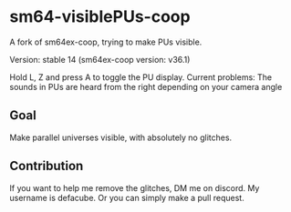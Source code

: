 # sm64-visiblePUs-coop
A fork of sm64ex-coop, trying to make PUs visible.

Version: stable 14 (sm64ex-coop version: v36.1)

Hold L, Z and press A to toggle the PU display.
Current problems: The sounds in PUs are heard from the right depending on your camera angle

## Goal
Make parallel universes visible, with absolutely no glitches.

## Contribution
If you want to help me remove the glitches, DM me on discord. My username is defacube.
Or you can simply make a pull request.
